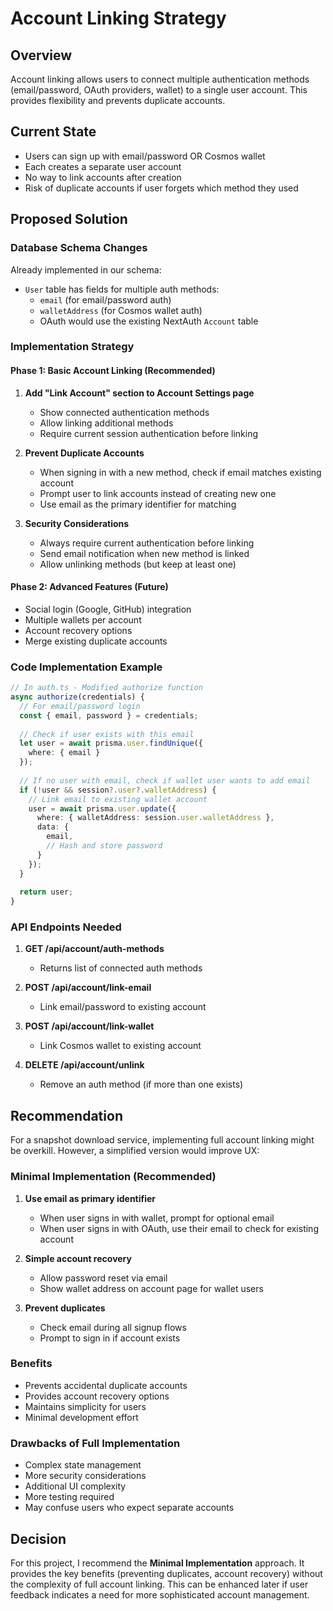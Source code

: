 # Account Linking Strategy

## Overview
Account linking allows users to connect multiple authentication methods (email/password, OAuth providers, wallet) to a single user account. This provides flexibility and prevents duplicate accounts.

## Current State
- Users can sign up with email/password OR Cosmos wallet
- Each creates a separate user account
- No way to link accounts after creation
- Risk of duplicate accounts if user forgets which method they used

## Proposed Solution

### Database Schema Changes
Already implemented in our schema:
- `User` table has fields for multiple auth methods:
  - `email` (for email/password auth)
  - `walletAddress` (for Cosmos wallet auth)
  - OAuth would use the existing NextAuth `Account` table

### Implementation Strategy

#### Phase 1: Basic Account Linking (Recommended)
1. **Add "Link Account" section to Account Settings page**
   - Show connected authentication methods
   - Allow linking additional methods
   - Require current session authentication before linking

2. **Prevent Duplicate Accounts**
   - When signing in with a new method, check if email matches existing account
   - Prompt user to link accounts instead of creating new one
   - Use email as the primary identifier for matching

3. **Security Considerations**
   - Always require current authentication before linking
   - Send email notification when new method is linked
   - Allow unlinking methods (but keep at least one)

#### Phase 2: Advanced Features (Future)
- Social login (Google, GitHub) integration
- Multiple wallets per account
- Account recovery options
- Merge existing duplicate accounts

### Code Implementation Example

```typescript
// In auth.ts - Modified authorize function
async authorize(credentials) {
  // For email/password login
  const { email, password } = credentials;
  
  // Check if user exists with this email
  let user = await prisma.user.findUnique({
    where: { email }
  });
  
  // If no user with email, check if wallet user wants to add email
  if (!user && session?.user?.walletAddress) {
    // Link email to existing wallet account
    user = await prisma.user.update({
      where: { walletAddress: session.user.walletAddress },
      data: { 
        email,
        // Hash and store password
      }
    });
  }
  
  return user;
}
```

### API Endpoints Needed

1. **GET /api/account/auth-methods**
   - Returns list of connected auth methods

2. **POST /api/account/link-email**
   - Link email/password to existing account

3. **POST /api/account/link-wallet**
   - Link Cosmos wallet to existing account

4. **DELETE /api/account/unlink**
   - Remove an auth method (if more than one exists)

## Recommendation

For a snapshot download service, implementing full account linking might be overkill. However, a simplified version would improve UX:

### Minimal Implementation (Recommended)
1. **Use email as primary identifier**
   - When user signs in with wallet, prompt for optional email
   - When user signs in with OAuth, use their email to check for existing account
   
2. **Simple account recovery**
   - Allow password reset via email
   - Show wallet address on account page for wallet users

3. **Prevent duplicates**
   - Check email during all signup flows
   - Prompt to sign in if account exists

### Benefits
- Prevents accidental duplicate accounts
- Provides account recovery options
- Maintains simplicity for users
- Minimal development effort

### Drawbacks of Full Implementation
- Complex state management
- More security considerations
- Additional UI complexity
- More testing required
- May confuse users who expect separate accounts

## Decision
For this project, I recommend the **Minimal Implementation** approach. It provides the key benefits (preventing duplicates, account recovery) without the complexity of full account linking. This can be enhanced later if user feedback indicates a need for more sophisticated account management.